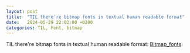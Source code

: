```yaml
---
layout: post
title:  "TIL there're bitmap fonts in textual human readable format"
date:   2024-05-29 22:02:00 +0200
categories: TIL, Font, bitmap
---
```

TIL there're bitmap fonts in textual human readable format: [Bitmap_fonts](https://en.wikipedia.org/wiki/Computer_font#Bitmap_fonts).
